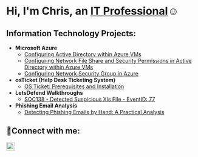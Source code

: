 <h1>Hi, I'm Chris, an <a href="https://linkedin.com/in/ashuchris">IT Professional</a>☺</h1>

<h2>Information Technology Projects:</h2>

- <b>Microsoft Azure</b>
  - [Configuring Active Directory within Azure VMs](https://github.com/ashuchris/configure-ad/tree/600e1e7d4288e4487bd122a582a0fdb5f06b1f6a)
  - [Configuring Network File Share and Security Permissions in Active Directory within Azure VMs](https://github.com/ashuchris/Network-share)
  - [Configuring Network Security Group in Azure](https://github.com/ashuchris/NSG)
- <b>osTicket (Help Desk Ticketing System)</b>
  - [OS Ticket: Prerequisites and Installation](https://github.com/ashuchris/osticket-prereqs)
- <b>LetsDefend Walkthroughs</b>
  - [SOC138 - Detected Suspicious Xls File - EventID: 77](https://github.com/ashuchris/LetsDefendwalkthrough)
-  <b>Phishing Email Analysis</b>
   - [Detecting Phishing Emails by Hand: A Practical Analysis](https://github.com/ashuchris/Phishing-Analysis)


<h2>🤳Connect with me:</h2>

[<img align="left" alt="Josh | LinkedIn" width="22px" src="https://cdn.jsdelivr.net/npm/simple-icons@v3/icons/linkedin.svg" />][linkedin]

[linkedin]: https://linkedin.com/in/ashuchris
